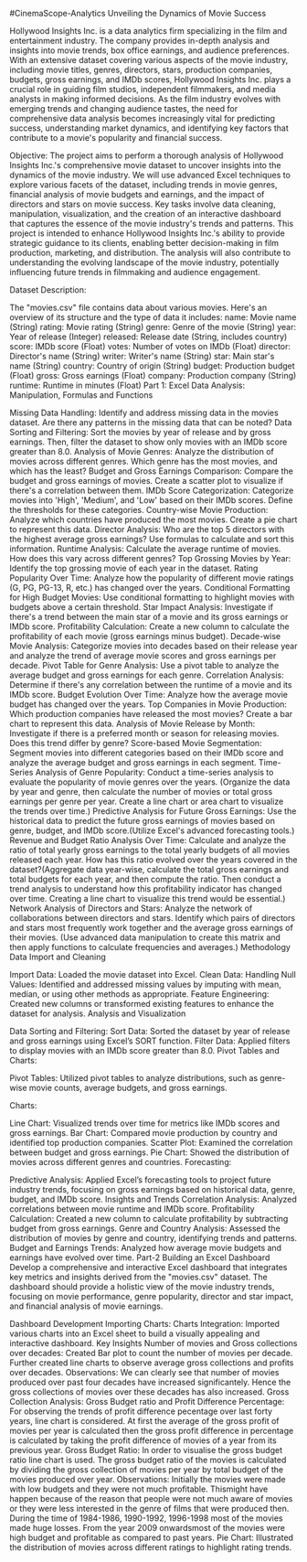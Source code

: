 #CinemaScope-Analytics
Unveiling the Dynamics of Movie Success

Hollywood Insights Inc. is a data analytics firm specializing in the film and entertainment industry. The company provides in-depth analysis and insights into movie trends, box office earnings, and audience preferences. With an extensive dataset covering various aspects of the movie industry, including movie titles, genres, directors, stars, production companies, budgets, gross earnings, and IMDb scores, Hollywood Insights Inc. plays a crucial role in guiding film studios, independent filmmakers, and media analysts in making informed decisions. As the film industry evolves with emerging trends and changing audience tastes, the need for comprehensive data analysis becomes increasingly vital for predicting success, understanding market dynamics, and identifying key factors that contribute to a movie's popularity and financial success.

Objective:
The project aims to perform a thorough analysis of Hollywood Insights Inc.'s comprehensive movie dataset to uncover insights into the dynamics of the movie industry. We will use advanced Excel techniques to explore various facets of the dataset, including trends in movie genres, financial analysis of movie budgets and earnings, and the impact of directors and stars on movie success. Key tasks involve data cleaning, manipulation, visualization, and the creation of an interactive dashboard that captures the essence of the movie industry's trends and patterns. This project is intended to enhance Hollywood Insights Inc.'s ability to provide strategic guidance to its clients, enabling better decision-making in film production, marketing, and distribution. The analysis will also contribute to understanding the evolving landscape of the movie industry, potentially influencing future trends in filmmaking and audience engagement.

Dataset Description:

The "movies.csv" file contains data about various movies. Here's an overview of its structure and the type of data it includes:
name: Movie name (String)
rating: Movie rating (String)
genre: Genre of the movie (String)
year: Year of release (Integer)
released: Release date (String, includes country)
score: IMDb score (Float)
votes: Number of votes on IMDb (Float)
director: Director's name (String)
writer: Writer's name (String)
star: Main star's name (String)
country: Country of origin (String)
budget: Production budget (Float)
gross: Gross earnings (Float)
company: Production company (String)
runtime: Runtime in minutes (Float)
Part 1: Excel Data Analysis: Manipulation, Formulas and Functions

Missing Data Handling: Identify and address missing data in the movies dataset. Are there any patterns in the missing data that can be noted?
Data Sorting and Filtering: Sort the movies by year of release and by gross earnings. Then, filter the dataset to show only movies with an IMDb score greater than 8.0.
Analysis of Movie Genres: Analyze the distribution of movies across different genres. Which genre has the most movies, and which has the least?
Budget and Gross Earnings Comparison: Compare the budget and gross earnings of movies. Create a scatter plot to visualize if there's a correlation between them.
IMDb Score Categorization: Categorize movies into 'High', 'Medium', and 'Low' based on their IMDb scores. Define the thresholds for these categories.
Country-wise Movie Production: Analyze which countries have produced the most movies. Create a pie chart to represent this data.
Director Analysis: Who are the top 5 directors with the highest average gross earnings? Use formulas to calculate and sort this information.
Runtime Analysis: Calculate the average runtime of movies. How does this vary across different genres?
Top Grossing Movies by Year: Identify the top grossing movie of each year in the dataset.
Rating Popularity Over Time: Analyze how the popularity of different movie ratings (G, PG, PG-13, R, etc.) has changed over the years.
Conditional Formatting for High Budget Movies: Use conditional formatting to highlight movies with budgets above a certain threshold.
Star Impact Analysis: Investigate if there's a trend between the main star of a movie and its gross earnings or IMDb score.
Profitability Calculation: Create a new column to calculate the profitability of each movie (gross earnings minus budget).
Decade-wise Movie Analysis: Categorize movies into decades based on their release year and analyze the trend of average movie scores and gross earnings per decade.
Pivot Table for Genre Analysis: Use a pivot table to analyze the average budget and gross earnings for each genre.
Correlation Analysis: Determine if there's any correlation between the runtime of a movie and its IMDb score.
Budget Evolution Over Time: Analyze how the average movie budget has changed over the years.
Top Companies in Movie Production: Which production companies have released the most movies? Create a bar chart to represent this data.
Analysis of Movie Release by Month: Investigate if there is a preferred month or season for releasing movies. Does this trend differ by genre?
Score-based Movie Segmentation: Segment movies into different categories based on their IMDb score and analyze the average budget and gross earnings in each segment.
Time-Series Analysis of Genre Popularity: Conduct a time-series analysis to evaluate the popularity of movie genres over the years. (Organize the data by year and genre, then calculate the number of movies or total gross earnings per genre per year. Create a line chart or area chart to visualize the trends over time.)
Predictive Analysis for Future Gross Earnings: Use the historical data to predict the future gross earnings of movies based on genre, budget, and IMDb score.(Utilize Excel's advanced forecasting tools.)
Revenue and Budget Ratio Analysis Over Time: Calculate and analyze the ratio of total yearly gross earnings to the total yearly budgets of all movies released each year. How has this ratio evolved over the years covered in the dataset?(Aggregate data year-wise, calculate the total gross earnings and total budgets for each year, and then compute the ratio. Then conduct a trend analysis to understand how this profitability indicator has changed over time. Creating a line chart to visualize this trend would be essential.)
Network Analysis of Directors and Stars: Analyze the network of collaborations between directors and stars. Identify which pairs of directors and stars most frequently work together and the average gross earnings of their movies. (Use advanced data manipulation to create this matrix and then apply functions to calculate frequencies and averages.)
Methodology
Data Import and Cleaning

Import Data: Loaded the movie dataset into Excel.
Clean Data:
Handling Null Values: Identified and addressed missing values by imputing with mean, median, or using other methods as appropriate.
Feature Engineering: Created new columns or transformed existing features to enhance the dataset for analysis.
Analysis and Visualization

Data Sorting and Filtering:
Sort Data: Sorted the dataset by year of release and gross earnings using Excel’s SORT function.
Filter Data: Applied filters to display movies with an IMDb score greater than 8.0.
Pivot Tables and Charts:

Pivot Tables: Utilized pivot tables to analyze distributions, such as genre-wise movie counts, average budgets, and gross earnings.

Charts:

Line Chart: Visualized trends over time for metrics like IMDb scores and gross earnings.
Bar Chart: Compared movie production by country and identified top production companies.
Scatter Plot: Examined the correlation between budget and gross earnings.
Pie Chart: Showed the distribution of movies across different genres and countries.
Forecasting:

Predictive Analysis: Applied Excel’s forecasting tools to project future industry trends, focusing on gross earnings based on historical data, genre, budget, and IMDb score.
Insights and Trends
Correlation Analysis: Analyzed correlations between movie runtime and IMDb score.
Profitability Calculation: Created a new column to calculate profitability by subtracting budget from gross earnings.
Genre and Country Analysis: Assessed the distribution of movies by genre and country, identifying trends and patterns.
Budget and Earnings Trends: Analyzed how average movie budgets and earnings have evolved over time.
Part-2 Building an Excel Dashboard
Develop a comprehensive and interactive Excel dashboard that integrates key metrics and insights derived from the "movies.csv" dataset. The dashboard should provide a holistic view of the movie industry trends, focusing on movie performance, genre popularity, director and star impact, and financial analysis of movie earnings.

Dashboard Development
Importing Charts:
Charts Integration: Imported various charts into an Excel sheet to build a visually appealing and interactive dashboard.
Key Insights
Number of movies and Gross collections over decades:
Created Bar plot to count the number of movies per decade. Further created line charts to observe average gross collections and profits over decades.
Observations: We can clearly see that number of movies produced over past four decades have increased significantely. Hence the gross collections of movies over these decades has also increased.
Gross Collection Analysis:
Gross Budget ratio and Profit Difference Percentage: For observing the trends of profit difference pecentage over last forty years, line chart is considered. At first the average of the gross profit of movies per year is calculated then the gross profit difference in percentage is calculated by taking the profit difference of movies of a year from its previous year.
Gross Budget Ratio: In order to visualise the gross budget ratio line chart is used. The gross budget ratio of the movies is calculated by dividing the gross collection of movies per year by total budget of the movies produced over year.
Observations: Initially the movies were made with low budgets and they were not much profitable. Thismight have happen because of the reason that people were not much aware of movies or they were less interested in the genre of films that were produced then. During the time of 1984-1986, 1990-1992, 1996-1998 most of the movies made huge losses. From the year 2009 onwardsmost of the movies were high budget and profitable as compared to past years.
Pie Chart: Illustrated the distribution of movies across different ratings to highlight rating trends.

